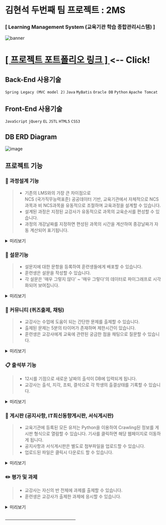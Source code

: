 # 김현석 두번째 팀 프로젝트 : 2MS

### [ Learning Management System (교육기관 학습 종합관리시스템) ]

![banner](https://github.com/doowon13/2ms/assets/83566946/c36841b6-da13-48bb-9b27-927bff51f4bf)

<h1><a href="https://www.canva.com/design/DAF_MBjNgUc/1os7Sj-20YjsCKVr74U49w/view?utm_content=DAF_MBjNgUc&utm_campaign=designshare&utm_medium=link&utm_source=editor">
[ 프로젝트 포트폴리오 링크 ]
</a> <-- Click!</h1>

## Back-End 사용기술
`Spring Legacy (MVC model 2)` `Java` `MyBatis` `Oracle DB` `Python` `Apache Tomcat`

## Front-End 사용기술
`JavaScript` `jQuery` `EL` `JSTL` `HTML5` `CSS3`

## DB ERD Diagram
![image](https://github.com/doowon13/2ms/assets/83566946/2de18a2f-a973-4720-8ba8-8d453255ab69)


## 프로젝트 기능

### 📝 과정설계 기능
> * 기존의 LMS와의 가장 큰 차이점으로 <br>NCS (국가직무능력표준) 공공데이터 기반, 교육기관에서 자체적으로 NCS과목과 비 NCS과목을 유동적으로 조절하며 교육과정을 설계할 수 있습니다.
> * 설계된 과정은 지정된 교강사가 유동적으로 과목의 교육순서를 편성할 수 있습니다.
> * 과정의 개강날짜를 지정하면 편성된 과목의 시간을 계산하여 종강날짜가 자동 계산되어 표기됩니다.

<details>
<summary style="cursor: pointer">미리보기</summary>
<div markdown="1">
<strong>과정 설계</strong>

![image](https://github.com/doowon13/2ms/assets/83566946/d83ebdea-ead6-447e-acb6-7254bb6dce87)

<strong>개강날짜 지정</strong>
![image](https://github.com/doowon13/2ms/assets/83566946/ad241767-b68f-4660-8ab6-5f70c7c58cec)
<br>
</div>
</details>

### 📄 설문기능
> * 설문지에 대한 문항을 등록하여 훈련생들에게 배포할 수 있습니다.
> * 훈련생은 설문을 작성할 수 있습니다.
> * 각 설문은 '매우 그렇지 않다' ~ '매우 그렇다'의 데이터로 파이그래프로 시각화되어 보여집니다.

<details>
<summary style="cursor: pointer">미리보기</summary>
<div markdown="1">
<strong>설문등록</strong>

![image](https://github.com/doowon13/2ms/assets/83566946/f7c7acf3-08bb-4f9a-a5e1-b32f8a473037)

<strong>설문 진행</strong>
![image](https://github.com/doowon13/2ms/assets/83566946/3efbc325-6d31-4180-a75c-350d55186746)

<strong>설문결과 시각화</strong>
![image](https://github.com/doowon13/2ms/assets/83566946/41032d8c-d8af-4b1d-bbe5-f852cfeb0c9c)
<br>
</div>
</details>

### 📝 커뮤니티 (퀴즈출제, 채팅)
> * 교강사는 수업에 도움이 되는 간단한 문제를 출제할 수 있습니다.
> * 출제된 문제는 5분의 타이머가 존재하며 제한시간이 있습니다.
> * 훈련생은 교강사에게 교육에 관련된 궁금한 점을 채팅으로 질문할 수 있습니다.

<details>
<summary style="cursor: pointer">미리보기</summary>
<div markdown="1">
<strong>퀴즈 출제</strong>

![image](https://github.com/doowon13/2ms/assets/83566946/2c93167b-9b90-4d3b-b174-3b538ff27649)

<strong>채팅기능</strong>
![image](https://github.com/doowon13/2ms/assets/83566946/f1b7a242-2acd-41f7-98b9-fced45442243)


<br>
</div>
</details>

### 📋 출석부 기능
> * 12시를 기점으로 새로운 날짜의 출석이 DB에 입력되게 됩니다.
> * 교강사는 출석, 지각, 조퇴, 결석으로 각 학생의 출결상태를 기록할 수 있습니다.

<details>
<summary style="cursor: pointer">미리보기</summary>
<div markdown="1">
<strong>출결상태 기록</strong>

![image](https://github.com/doowon13/2ms/assets/83566946/d17b3cd2-ba68-4575-871a-8a75ab3cf07f)
<br>
</div>
</details>

### 📝 게시판 (공지사항, IT최신동향게시판, 서식게시판)
> * 교육기관에 등록된 모든 유저는 Python을 이용하여 Crawling된 정보를 게시판 형식으로 열람할 수 있습니다. 기사를 클릭하면 해당 웹페이지로 이동하게 됩니다.
> * 공지사항과 서식게시판은 별도로 첨부파일을 업로드할 수 있습니다.
> * 업로드된 파일은 클릭시 다운로드 할 수 있습니다.

<details>
<summary style="cursor: pointer">미리보기</summary>
<div markdown="1">
<strong>IT최신동향 게시판</strong>

![image](https://github.com/doowon13/2ms/assets/83566946/1bb02129-1b36-45a1-98e3-7d20aa503525)

<strong>게시판 파일 업, 다운로드</strong>
![image](https://github.com/doowon13/2ms/assets/83566946/f6ca3365-9c34-4814-a8d7-e376e510c0bc)

<br>
</div>
</details>

### ✏️ 평가 및 과제
> * 교강사는 자신의 반 전체에 과제를 출제할 수 있습니다.
> * 훈련생은 교강사가 출제한 과제에 응시할 수 있습니다.

<details>
<summary style="cursor: pointer">미리보기</summary>
<br>
<div markdown="1">
<strong>과제 출제</strong>

![image](https://github.com/doowon13/2ms/assets/83566946/434d6c48-d040-466e-a785-9f6b6afa4d3d)

<strong>과제 작성</strong>
![image](https://github.com/doowon13/2ms/assets/83566946/5549d864-c276-4cfd-8bb7-062b641a8dc0)

<br>
</div>
</details>

<br>
<hr style="text-align:center; width:45%;">
<br>


